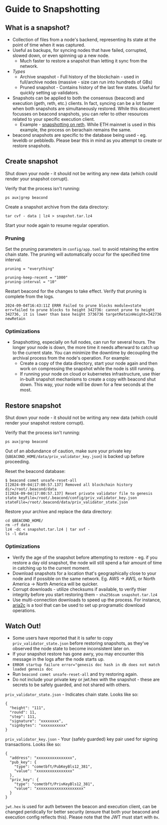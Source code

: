 # Guide to Snapshotting

## What is a snapshot?
* Collection of files from a node's backend, representing its state at the point of time when it was captured.
* Useful as backups, for syncing nodes that have failed, corrupted, slowed down, or even spinning up a new node.
  * Much faster to restore a snapshot than letting it sync from the network.
* _Types_
  * Archive snapshot - Full history of the blockchain - used in full/archive nodes (massive - size can run into hundreds of GBs)
  * Pruned snapshot - Contains history of the last few states. Useful for quickly setting up validators.
* Snapshots can be applied to both the consensus (beacond) and execution (geth, reth, etc.) clients. In fact, syncing can be a lot faster when both snapshots are simultaneously restored. While this document focusses on beacond snapshots, you can refer to other resources related to your specific execution client.
  * Example - [snapshotting on reth](https://snapshots.merkle.io/). While ETH mainnet is used in this example, the process on berachain remains the same.
* beacond snapshots are specific to the database being used - eg. leveldb or pebbledb. Please bear this in mind as you attempt to create or restore snapshots.

## Create snapshot
Shut down your node - it should not be writing any new data (which could render your snapshot corrupt). 

Verify that the process isn't running:
```
ps aux|grep beacond
```

Create a snapshot archive from the data directory:
```cd $BEACOND_HOME
tar cvf - data | lz4 > snapshot.tar.lz4
```

Start your node again to resume regular operation.

### Pruning
Set the pruning parameters in `config/app.toml` to avoid retaining the entire chain state. The pruning will automatically occur for the specified time interval.

```
pruning = "everything"

pruning-keep-recent = "1000"
pruning-interval = "10"
```

Restart beacond for the changes to take effect. Verify that pruning is complete from the logs.
```
2024-09-04T16:43:11Z ERRR Failed to prune blocks module=state err=failed to prune blocks to height 342736: cannot prune to height 342736, it is lower than base height 3736736 targetRetainHeight=342736 newRetain
```

### Optimizations
* Snapshotting, especially on full nodes, can run for several hours. The longer your node is down, the more time it needs afterward to catch up to the current state. You can minimize the downtime by decoupling the archival process from the node's operation. For example:
  * Create a copy of the data directory, start your node again and then work on compressing the snapshot while the node is still running.
  * If running your node on cloud or kubernetes infrastructure, use thier in-built snapshot mechanisms to create a copy with beacond shut down. This way, your node will be down for a few seconds at the most.

## Restore snapshot
Shut down your node - it should not be writing any new data (which could render your snapshot restore corrupt). 

Verify that the process isn't running:
```
ps aux|grep beacond
```

Out of an abdundance of caution, make sure your private key (`$BEACOND_HOME/data/priv_validator_key.json`) is backed up before proceeding.

Reset the beacond database:
```
$ beacond comet unsafe-reset-all
I[2024-09-04|17:00:57.137] Removed all blockchain history               dir=/root/.beacond/data
I[2024-09-04|17:00:57.137] Reset private validator file to genesis state keyFile=/root/.beacond/config/priv_validator_key.json stateFile=/root/.beacond/data/priv_validator_state.json
```

Restore your archive and replace the data directory:
```
cd $BEACOND_HOME/
rm -rf data
lz4 -dc < snapshot.tar.lz4 | tar xvf -
ls -l data
```

### Optimizations
* Verify the age of the snapshot before attempting to restore - eg. if you restore a day old snapshot, the node will still spend a fair amount of time in catching up to the current moment.
* Download snapshots for a location that's geographically close to your node and if possible on the same network. Eg. AWS -> AWS, or North America -> North America will be quicker.
* Corrupt downloads - utilize checksums if available, to verify thier integrity before you start restoring them - `sha256sum snapshot.tar.lz4`
* Use multi-connection downloads to speed up the process. For instance, [aria2c](https://aria2.github.io) is a tool that can be used to set up programatic download operations.

## Watch Out!

* Some users have reported that it is safer to copy `priv_validator_state.json` before restoring snapshots, as they've observed the node state to become inconsistent later on.
* If your snapshot restore has gone awry, you may encounter this message in the logs after the node starts up.
 *  `ERROR startup failure error="genesis doc hash in db does not match loaded genesis doc`
 *  Run `beacond comet unsafe-reset-all` and try restoring again.
* Do not include your private key or jwt.hex with the snapshot - these are secrets to be safely guarded, and not shared with others.

`priv_validator_state.json` - Indicates chain state. Looks like so:
```
{
  "height": "111",
  "round": 11,
  "step": 111,
  "signature": "xxxxxxxx",
  "signbytes": "xxxxxxxxxxx"
}
```

`priv_validator_key.json` - Your (safely guarded) key pair used for signing transactions. Looks like so:
```
{
  "address": "xxxxxxxxxxxxxxxx",
  "pub_key": {
    "type": "cometbft/PubKeyBls12_381",
    "value": "xxxxxxxxxxxxxxxx"
  },
  "priv_key": {
    "type": "cometbft/PrivKeyBls12_381",
    "value": "xxxxxxxxxxxxxxxxxxxxx"
  }
}
```

`jwt.hex` is used for auth between the beacon and execution client, can be changed peridically for better security (ensure that both your beacond and execution config reflects this). Please note that the JWT must start with `0x`.
